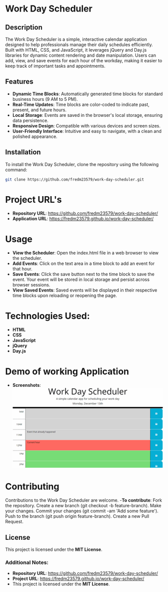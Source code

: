 # Work Day Scheduler

## Description

The Work Day Scheduler is a simple, interactive calendar application designed to help professionals manage their daily schedules efficiently. Built with HTML, CSS, and JavaScript, it leverages jQuery and Day.js libraries for dynamic content rendering and date manipulation. Users can add, view, and save events for each hour of the workday, making it easier to keep track of important tasks and appointments.

## Features

- **Dynamic Time Blocks**: Automatically generated time blocks for standard business hours (9 AM to 5 PM).
- **Real-Time Updates**: Time blocks are color-coded to indicate past, present, and future hours.
- **Local Storage**: Events are saved in the browser's local storage, ensuring data persistence.
- **Responsive Design**: Compatible with various devices and screen sizes.
- **User-Friendly Interface**: Intuitive and easy to navigate, with a clean and polished appearance.

## Installation

To install the Work Day Scheduler, clone the repository using the following command:

```bash
git clone https://github.com/fredm23579/work-day-scheduler.git
```

# Project URL's
- **Repository URL**: https://github.com/fredm23579/work-day-scheduler/
- **Application URL**: https://fredm23579.github.io/work-day-scheduler/

# Usage
- **View the Scheduler**: Open the index.html file in a web browser to view the scheduler.
- **Add Events**: Click on the text area in a time block to add an event for that hour.
- **Save Events**: Click the save button next to the time block to save the event. Your event will be stored in local storage and persist across browser sessions.
- **View Saved Events**: Saved events will be displayed in their respective time blocks upon reloading or reopening the page.

# Technologies Used:
- **HTML**
- **CSS**
- **JavaScript**
- **jQuery**
- **Day.js**

# Demo of working Application

- **Screenshots**: ![Demo of Application](assets/imgs/demo.gif)

# Contributing
Contributions to the Work Day Scheduler are welcome. 
-**To contribute**:
Fork the repository.
Create a new branch (git checkout -b feature-branch).
Make your changes.
Commit your changes (git commit -am 'Add some feature').
Push to the branch (git push origin feature-branch).
Create a new Pull Request.

## License
This project is licensed under the **MIT License**.


### Additional Notes:

- **Repository URL**: https://github.com/fredm23579/work-day-scheduler/
- **Project URL**: https://fredm23579.github.io/work-day-scheduler/
- This project is licensed under the **MIT License**.

